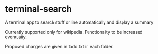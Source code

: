# terminal-search
A terminal app to search stuff online automatically and display a summary

Currently supported only for wikipedia. Functionality to be increased eventually.

Proposed changes are given in todo.txt in each folder.
